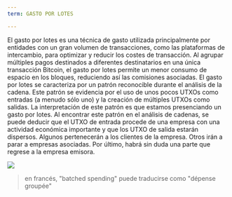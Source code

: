 ```yaml
---
term: GASTO POR LOTES

---
```

El gasto por lotes es una técnica de gasto utilizada principalmente por entidades con un gran volumen de transacciones, como las plataformas de intercambio, para optimizar y reducir los costes de transacción. Al agrupar múltiples pagos destinados a diferentes destinatarios en una única transacción Bitcoin, el gasto por lotes permite un menor consumo de espacio en los bloques, reduciendo así las comisiones asociadas. El gasto por lotes se caracteriza por un patrón reconocible durante el análisis de la cadena. Este patrón se evidencia por el uso de unos pocos UTXOs como entradas (a menudo sólo uno) y la creación de múltiples UTXOs como salidas. La interpretación de este patrón es que estamos presenciando un gasto por lotes. Al encontrar este patrón en el análisis de cadenas, se puede deducir que el UTXO de entrada procede de una empresa con una actividad económica importante y que los UTXO de salida estarán dispersos. Algunos pertenecerán a los clientes de la empresa. Otros irán a parar a empresas asociadas. Por último, habrá sin duda una parte que regrese a la empresa emisora.

![](../../dictionnaire/assets/8.webp)

> en francés, "batched spending" puede traducirse como "dépense groupée"